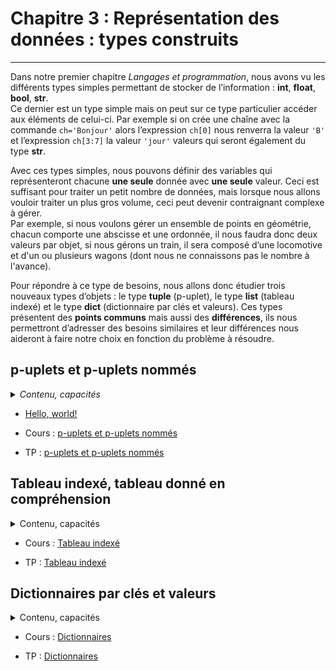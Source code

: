 # Chapitre 3 : Représentation des données : types construits
---
Dans notre premier chapitre _Langages et programmation_, nous avons vu les différents types simples permettant de stocker de l’information : **int**, **float**, **bool**, **str**.  
Ce dernier est un type simple mais on peut sur ce type particulier accéder aux éléments de celui-ci. Par exemple si on crée une chaîne avec la commande `ch='Bonjour'` alors l’expression `ch[0]` nous renverra la valeur `'B'` et l’expression `ch[3:7]` la valeur `'jour'` valeurs qui seront également du type **str**.  

Avec ces types simples, nous pouvons définir des variables qui représenteront chacune **une seule** donnée avec **une seule** valeur. Ceci est suffisant pour traiter un petit nombre de données, mais lorsque nous allons vouloir traiter un plus gros volume, ceci peut devenir contraignant complexe à gérer.  
Par exemple, si nous voulons gérer un ensemble de points en géométrie, chacun comporte une abscisse et une ordonnée, il nous faudra donc deux valeurs par objet, si nous gérons un train, il sera composé d’une locomotive et d'un ou plusieurs wagons (dont nous ne connaissons pas le nombre à l'avance).  

Pour répondre à ce type de besoins, nous allons donc étudier trois nouveaux types d’objets : le type **tuple** (p-uplet), le type **list** (tableau indexé) et le type **dict** (dictionnaire par clés et valeurs). Ces types présentent des **points communs** mais aussi des **différences**, ils nous permettront d’adresser des besoins similaires et leur différences nous aideront à faire notre choix en fonction du problème à résoudre.


## p-uplets et p-uplets nommés
<details>
  <summary><i>Contenu, capacités</i></summary>
  
  >| Contenu | Capacités attendues |
  >| :-- | :-- |
  >| p-uplets et p-uplets nommés | Écrire une fonction renvoyant un p-uplet de valeurs |
  
</details>

- <a href="http://example.com/" target="_blank">Hello, world!</a>


- Cours : [p-uplets et p-uplets nommés](https://notebook.basthon.fr/?from=https://raw.githubusercontent.com/cyrillearduini/NSI/main/NSI_1ERE/_ressources/3.TYPES_CONSTRUITS/3.1-Cours_p-uplets.ipynb/?target=_blank)

- TP : [p-uplets et p-uplets nommés](https://notebook.basthon.fr/?from=https://raw.githubusercontent.com/cyrillearduini/NSI/main/NSI_1ERE/_ressources/3.TYPES_CONSTRUITS/3.2-TP_p-uplets.ipynb)

## Tableau indexé, tableau donné en compréhension
<details>
  <summary>Contenu, capacités</summary>
  
  >| Contenu | Capacités attendues |
  >| :-- | :-- |
  >| Tableau indexé, tableau donné en compréhension | Lire et modifier les éléments d’un tableau grâce à leurs index<br>Construire un tableau par compréhension<br> Utiliser des tableaux de tableaux pour représenter des matrices : notation `a[i][j]` <br>Itérer sur les éléments d’un tableau |
  
</details>
  
- Cours : [Tableau indexé]()

- TP : [Tableau indexé]()

## Dictionnaires par clés et valeurs
<details>
  <summary>Contenu, capacités</summary>

  >| Contenu | Capacités attendues |
  >| :-- | :-- |
  >| Dictionnaires par clés et valeurs | Construire une entrée de dictionnaire <br>Itérer sur les éléments d’un dictionnaire |

</details>

- Cours : [Dictionnaires]()

- TP : [Dictionnaires]()

